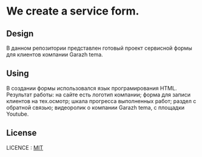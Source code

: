 # We create a service form.

## Design

В данном репозитории представлен готовый проект сервисной формы для клиентов компании Garazh tema.

## Using

В создании формы использовался язык програмирования HTML. Результат работы: на сайте есть логотип компании; форма для записи клиентов на тех.осмотр; шкала прогресса выполненных работ; раздел с обратной связью; видеоролик о компании Garazh tema, с площадки Youtube.

## License

LICENCE : [MIT](./license.md)
